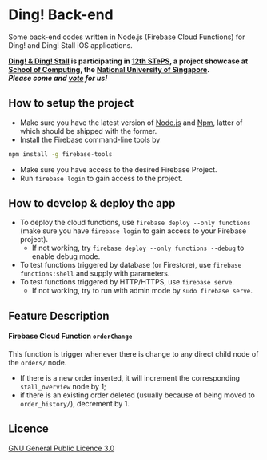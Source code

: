 # Ding! Back-end

Some back-end codes written in Node.js (Firebase Cloud Functions) for Ding! and Ding! Stall iOS applications.

**[Ding! & Ding! Stall](http://isteps.comp.nus.edu.sg/event/12th-steps/module/CS3217/project/3) is participating in [12th STePS](http://isteps.comp.nus.edu.sg/event/12th-steps), a project showcase at [School of Computing](https://www.comp.nus.edu.sg), the [National University of Singapore](http://www.nus.edu.sg).<br>_Please come and [vote](http://isteps.comp.nus.edu.sg/event/12th-steps/vote) for us!_**

## How to setup the project

- Make sure you have the latest version of [Node.js](https://nodejs.org/) and [Npm](https://www.npmjs.com), latter of which should be shipped with the former.
- Install the Firebase command-line tools by
```bash
npm install -g firebase-tools
```
- Make sure you have access to the desired Firebase Project.
- Run `firebase login` to gain access to the project.

## How to develop & deploy the app

- To deploy the cloud functions, use `firebase deploy --only functions` (make sure you have `firebase login` to gain access to your Firebase project).
	- If not working, try `firebase deploy --only functions --debug` to enable debug mode.
- To test functions triggered by database (or Firestore), use `firebase functions:shell` and supply with parameters.
- To test functions triggered by HTTP/HTTPS, use `firebase serve`.
	- If not working, try to run with admin mode by `sudo firebase serve`.

## Feature Description

#### Firebase Cloud Function `orderChange`

This function is trigger whenever there is change to any direct child node of the `orders/` node.
- If there is a new order inserted, it will increment the corresponding `stall_overview` node by 1; 
- if there is an existing order deleted (usually because of being moved to `order_history/`),  decrement by 1.

## Licence

[GNU General Public Licence 3.0](LICENSE)